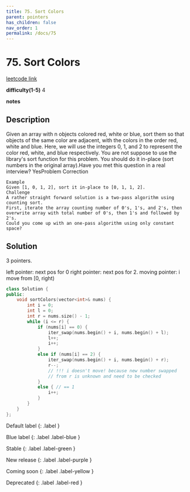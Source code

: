 ```yaml
---
title: 75. Sort Colors
parent: pointers
has_children: false
nav_order: 1
permalink: /docs/75
---
```

# 75. Sort Colors
[leetcode link](https://leetcode.com/problems/sort-colors/)

**difficulty(1-5)** 
4

**notes**   


## Description
Given an array with n objects colored red, white or blue, sort them so that objects of the same color are adjacent, with the colors in the order red, white and blue.
Here, we will use the integers 0, 1, and 2 to represent the color red, white, and blue respectively.
You are not suppose to use the library's sort function for this problem.
You should do it in-place (sort numbers in the original array).Have you met this question in a real interview?  YesProblem Correction

```
Example
Given [1, 0, 1, 2], sort it in-place to [0, 1, 1, 2].
Challenge
A rather straight forward solution is a two-pass algorithm using counting sort.
First, iterate the array counting number of 0's, 1's, and 2's, then overwrite array with total number of 0's, then 1's and followed by 2's.
Could you come up with an one-pass algorithm using only constant space?
```
## Solution
3 pointers.

left pointer: next pos for 0
right pointer: next pos for 2.
moving pointer: i move from [0, right)

```c++
class Solution {
public:
    void sortColors(vector<int>& nums) {
        int i = 0; 
        int l = 0;
        int r = nums.size() - 1;
        while (i <= r) {
            if (nums[i] == 0) {
                iter_swap(nums.begin() + i, nums.begin() + l);
                l++;
                i++;
            }
            else if (nums[i] == 2) {
                iter_swap(nums.begin() + i, nums.begin() + r);
                r--;
                // !!! i doesn't move! because new number swapped 
                // from r is unknown and need to be checked
            }
            else { // == 1
                i++;
            }
        }
    }
};
```


Default label
{: .label }

Blue label
{: .label .label-blue }

Stable
{: .label .label-green }

New release
{: .label .label-purple }

Coming soon
{: .label .label-yellow }

Deprecated
{: .label .label-red }
